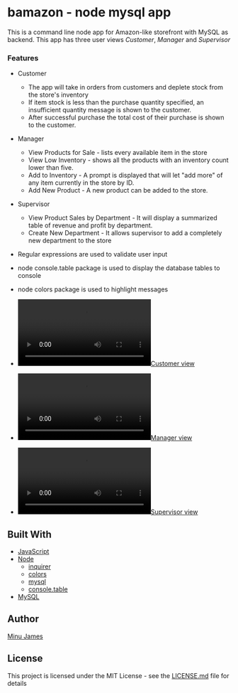 # bamazon - node mysql app
This is a command line node app for Amazon-like storefront with MySQL as backend.
This app has three user views *Customer*, *Manager* and *Supervisor*

### Features
* Customer
  * The app will take in orders from customers and deplete stock from the store's inventory
  * If item stock is less than the purchase quantity specified, an insufficient quantity message is shown to the customer.
  * After successful purchase the total cost of their purchase is shown to the customer.
* Manager
  * View Products for Sale - lists every available item in the store
  * View Low Inventory - shows all the products with an inventory count lower than five.
  * Add to Inventory - A prompt is displayed that will let "add more" of any item currently in the store by ID.
  * Add New Product - A new product can be added to the store.
* Supervisor
  * View Product Sales by Department - It will display a summarized table of revenue and profit by department.
  * Create New Department - It allows supervisor to add a completely new department to the store

* Regular expressions are used to validate user input
* node console.table package is used to display the database tables to console
* node colors package is used to highlight messages


* [![Customer view](https://github.com/minujames/bamazon/blob/master/videos/customer.mov)](https://github.com/minujames/bamazon/blob/master/videos/customer.mov)
* [![Manager view](https://github.com/minujames/bamazon/blob/master/videos/manager.mov)](https://github.com/minujames/bamazon/blob/master/videos/manager.mov)
* [![Supervisor view](https://github.com/minujames/bamazon/blob/master/videos/supervisor.mov)](https://github.com/minujames/bamazon/blob/master/videos/supervisor.mov)


## Built With
* [JavaScript](https://www.javascript.com/)
* [Node](https://nodejs.org/en/)
  * [inquirer](https://www.npmjs.com/package/inquirer)
  * [colors](https://www.npmjs.com/package/colors)
  * [mysql](https://www.npmjs.com/package/node-mysql)
  * [console.table](https://www.npmjs.com/package/console.table)
* [MySQL](https://www.mysql.com/)

## Author
[Minu James](https://minujames.github.io/)

## License
This project is licensed under the MIT License - see the [LICENSE.md](LICENSE.md) file for details





